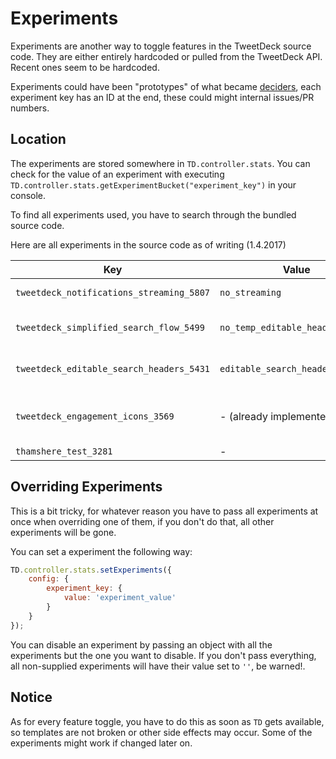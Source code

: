 # Experiments

Experiments are another way to toggle features in the TweetDeck source code. They are either entirely hardcoded or pulled from the TweetDeck API. Recent ones seem to be hardcoded.

Experiments could have been "prototypes" of what became [deciders](./deciders.md), each experiment key has an ID at the end, these could might internal issues/PR numbers.

## Location

The experiments are stored somewhere in `TD.controller.stats`. You can check for the value of an experiment with executing
`TD.controller.stats.getExperimentBucket("experiment_key")` in your console.

To find all experiments used, you have to search through the bundled source code.

Here are all experiments in the source code as of writing (1.4.2017)

| Key                                      | Value                            | Description                        |
|------------------------------------------|----------------------------------|------------------------------------|
| `tweetdeck_notifications_streaming_5807` | `no_streaming`                   | Disables streaming                 |
| `tweetdeck_simplified_search_flow_5499`  | `no_temp_editable_header_search` | Open new columns for search        |
| `tweetdeck_editable_search_headers_5431` | `editable_search_headers`        | Editable search headers            |
| `tweetdeck_engagement_icons_3569`        | - (already implemented)          | Tweet actions are slightly hidden  |
| `thamshere_test_3281`                    | -                                | Test                               |

## Overriding Experiments

This is a bit tricky, for whatever reason you have to pass all experiments at once when overriding one of them, if you don't do that, all other experiments will be gone.

You can set a experiment the following way:

```js
TD.controller.stats.setExperiments({
    config: {
        experiment_key: {
            value: 'experiment_value'
        }
    }
});
```

You can disable an experiment by passing an object with all the experiments but the one you want to disable. If you don't pass everything, all non-supplied experiments will have their value set to `''`, be warned!.

## Notice

As for every feature toggle, you have to do this as soon as `TD` gets available, so templates are not broken or other side effects may occur. Some of the experiments might work if changed later on.
